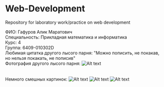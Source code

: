 # Web-Development
Repository for laboratory work/practice on web development

ФИО: Гафуров Алик Маратович \
Специальность: Прикладная математика и информатика \
Курс: 4 \
Группа: 6409-010302D \
Любимая цитатка другого лысого парня: "Можно пописить, не покакав, но нельзя покакать, не пописив" \
Фотография другого лысого парня:
![Alt text](https://sun9-67.userapi.com/impg/vqG1Zcwg9RiEFRe1p7ItWe6Q4YxpvzlD-ayuCA/c9dzIczEPzY.jpg?size=1440x2160&quality=95&sign=2261ed1ba65c7c798d9e3e83ae3f801f&type=album)
\
\
\
Немного смешных картинок:
![Alt text](https://sun9-11.userapi.com/impg/qH8HwcKS6yHFAIkFsIvk864ZjHwfg02JCsemLg/RvSODwUd_Rk.jpg?size=1280x1280&quality=95&sign=d337b62b5f84cd3f843c78ab53f9f574&type=album)
![Alt text](https://sun9-28.userapi.com/impg/gwMOWIp9fZuNd17ceK0vQf7RBYekP8GiDsjnAg/IMLYv_YJTMA.jpg?size=882x803&quality=96&sign=6495a50b7407364c2a32aa0fcebe65e0&type=album) 
![Alt text](https://sun9-78.userapi.com/impg/xJ3ecdrK4-lMCaUdqE1_b4F6PkstMtus6-JzPQ/PECgnj6dgD4.jpg?size=1024x1280&quality=95&sign=3ea9616f10c1ac4a40624544df0aaf81&type=album)
